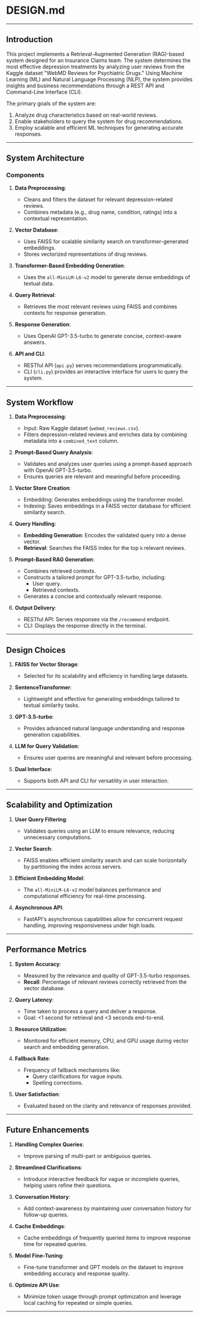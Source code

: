 # **DESIGN.md**

---

## **Introduction**
This project implements a Retrieval-Augmented Generation (RAG)-based system designed for an Insurance Claims team. The system determines the most effective depression treatments by analyzing user reviews from the Kaggle dataset "WebMD Reviews for Psychiatric Drugs." Using Machine Learning (ML) and Natural Language Processing (NLP), the system provides insights and business recommendations through a REST API and Command-Line Interface (CLI).

The primary goals of the system are:
1. Analyze drug characteristics based on real-world reviews.
2. Enable stakeholders to query the system for drug recommendations.
3. Employ scalable and efficient ML techniques for generating accurate responses.

---

## **System Architecture**

### **Components**
1. **Data Preprocessing**:
   - Cleans and filters the dataset for relevant depression-related reviews.
   - Combines metadata (e.g., drug name, condition, ratings) into a contextual representation.

2. **Vector Database**:
   - Uses FAISS for scalable similarity search on transformer-generated embeddings.
   - Stores vectorized representations of drug reviews.

3. **Transformer-Based Embedding Generation**:
   - Uses the `all-MiniLM-L6-v2` model to generate dense embeddings of textual data.

4. **Query Retrieval**:
   - Retrieves the most relevant reviews using FAISS and combines contexts for response generation.

5. **Response Generation**:
   - Uses OpenAI GPT-3.5-turbo to generate concise, context-aware answers.

6. **API and CLI**:
   - RESTful API (`api.py`) serves recommendations programmatically.
   - CLI (`cli.py`) provides an interactive interface for users to query the system.

---

## **System Workflow**

1. **Data Preprocessing**:
   - Input: Raw Kaggle dataset (`webmd_reviews.csv`).
   - Filters depression-related reviews and enriches data by combining metadata into a `combined_text` column.

2. **Prompt-Based Query Analysis**:
   - Validates and analyzes user queries using a prompt-based approach with OpenAI GPT-3.5-turbo.
   - Ensures queries are relevant and meaningful before proceeding.

3. **Vector Store Creation**:
   - Embedding: Generates embeddings using the transformer model.
   - Indexing: Saves embeddings in a FAISS vector database for efficient similarity search.

4. **Query Handling**:
   - **Embedding Generation**: Encodes the validated query into a dense vector.
   - **Retrieval**: Searches the FAISS index for the top `k` relevant reviews.

5. **Prompt-Based RAG Generation**:
   - Combines retrieved contexts.
   - Constructs a tailored prompt for GPT-3.5-turbo, including:
     - User query.
     - Retrieved contexts.
   - Generates a concise and contextually relevant response.

6. **Output Delivery**:
   - RESTful API: Serves responses via the `/recommend` endpoint.
   - CLI: Displays the response directly in the terminal.

---

## **Design Choices**

1. **FAISS for Vector Storage**:
   - Selected for its scalability and efficiency in handling large datasets.
   
2. **SentenceTransformer**:
   - Lightweight and effective for generating embeddings tailored to textual similarity tasks.

3. **GPT-3.5-turbo**:
   - Provides advanced natural language understanding and response generation capabilities.

4. **LLM for Query Validation**:
   - Ensures user queries are meaningful and relevant before processing.

5. **Dual Interface**:
   - Supports both API and CLI for versatility in user interaction.

---

## **Scalability and Optimization**

1. **User Query Filtering**:
   - Validates queries using an LLM to ensure relevance, reducing unnecessary computations.

2. **Vector Search**:
   - FAISS enables efficient similarity search and can scale horizontally by partitioning the index across servers.

3. **Efficient Embedding Model**:
   - The `all-MiniLM-L6-v2` model balances performance and computational efficiency for real-time processing.

4. **Asynchronous API**:
   - FastAPI's asynchronous capabilities allow for concurrent request handling, improving responsiveness under high loads.

---

## **Performance Metrics**

1. **System Accuracy**:
   - Measured by the relevance and quality of GPT-3.5-turbo responses.
   - **Recall**: Percentage of relevant reviews correctly retrieved from the vector database.

2. **Query Latency**:
   - Time taken to process a query and deliver a response.
   - Goal: <1 second for retrieval and <3 seconds end-to-end.

3. **Resource Utilization**:
   - Monitored for efficient memory, CPU, and GPU usage during vector search and embedding generation.

4. **Fallback Rate**:
   - Frequency of fallback mechanisms like:
     - Query clarifications for vague inputs.
     - Spelling corrections.

5. **User Satisfaction**:
   - Evaluated based on the clarity and relevance of responses provided.

---

## **Future Enhancements**

1. **Handling Complex Queries**:
   - Improve parsing of multi-part or ambiguous queries.

2. **Streamlined Clarifications**:
   - Introduce interactive feedback for vague or incomplete queries, helping users refine their questions.

3. **Conversation History**:
   - Add context-awareness by maintaining user conversation history for follow-up queries.

4. **Cache Embeddings**:
   - Cache embeddings of frequently queried items to improve response time for repeated queries.

5. **Model Fine-Tuning**:
   - Fine-tune transformer and GPT models on the dataset to improve embedding accuracy and response quality.

6. **Optimize API Use**:
   - Minimize token usage through prompt optimization and leverage local caching for repeated or simple queries.

---

